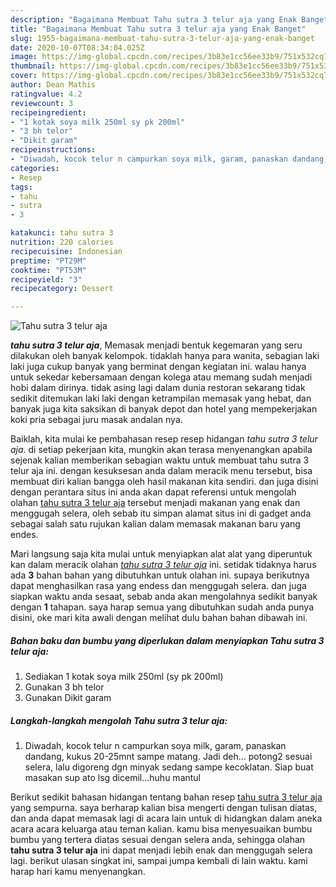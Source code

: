 ```yaml
---
description: "Bagaimana Membuat Tahu sutra 3 telur aja yang Enak Banget"
title: "Bagaimana Membuat Tahu sutra 3 telur aja yang Enak Banget"
slug: 1955-bagaimana-membuat-tahu-sutra-3-telur-aja-yang-enak-banget
date: 2020-10-07T08:34:04.025Z
image: https://img-global.cpcdn.com/recipes/3b83e1cc56ee33b9/751x532cq70/tahu-sutra-3-telur-aja-foto-resep-utama.jpg
thumbnail: https://img-global.cpcdn.com/recipes/3b83e1cc56ee33b9/751x532cq70/tahu-sutra-3-telur-aja-foto-resep-utama.jpg
cover: https://img-global.cpcdn.com/recipes/3b83e1cc56ee33b9/751x532cq70/tahu-sutra-3-telur-aja-foto-resep-utama.jpg
author: Dean Mathis
ratingvalue: 4.2
reviewcount: 3
recipeingredient:
- "1 kotak soya milk 250ml sy pk 200ml"
- "3 bh telor"
- "Dikit garam"
recipeinstructions:
- "Diwadah, kocok telur n campurkan soya milk, garam, panaskan dandang, kukus 20-25mnt sampe matang. Jadi deh... potong2 sesuai selera, lalu digoreng dgn minyak sedang sampe kecoklatan. Siap buat masakan sup ato lsg dicemil...huhu mantul"
categories:
- Resep
tags:
- tahu
- sutra
- 3

katakunci: tahu sutra 3 
nutrition: 220 calories
recipecuisine: Indonesian
preptime: "PT29M"
cooktime: "PT53M"
recipeyield: "3"
recipecategory: Dessert

---
```



![Tahu sutra 3 telur aja](https://img-global.cpcdn.com/recipes/3b83e1cc56ee33b9/751x532cq70/tahu-sutra-3-telur-aja-foto-resep-utama.jpg)

<b><i>tahu sutra 3 telur aja</i></b>, Memasak menjadi bentuk kegemaran yang seru dilakukan oleh banyak kelompok. tidaklah hanya para wanita, sebagian laki laki juga cukup banyak yang berminat dengan kegiatan ini. walau hanya untuk sekedar kebersamaan dengan kolega atau memang sudah menjadi hobi dalam dirinya. tidak asing lagi dalam dunia restoran sekarang tidak sedikit ditemukan laki laki dengan ketrampilan memasak yang hebat, dan banyak juga kita saksikan di banyak depot dan hotel yang mempekerjakan koki pria sebagai juru masak andalan nya.



Baiklah, kita mulai ke pembahasan resep resep hidangan <i>tahu sutra 3 telur aja</i>. di setiap pekerjaan kita, mungkin akan terasa menyenangkan apabila sejenak kalian memberikan sebagian waktu untuk membuat tahu sutra 3 telur aja ini. dengan kesuksesan anda dalam meracik menu tersebut, bisa membuat diri kalian bangga oleh hasil makanan kita sendiri. dan juga disini dengan perantara situs ini anda akan dapat referensi untuk mengolah olahan <u>tahu sutra 3 telur aja</u> tersebut menjadi makanan yang enak dan menggugah selera, oleh sebab itu simpan alamat situs ini di gadget anda sebagai salah satu rujukan kalian dalam memasak makanan baru yang endes.


Mari langsung saja kita mulai untuk menyiapkan alat alat yang diperuntuk kan dalam meracik olahan <u><i>tahu sutra 3 telur aja</i></u> ini. setidak tidaknya harus ada <b>3</b> bahan bahan yang dibutuhkan untuk olahan ini. supaya berikutnya dapat menghasilkan rasa yang endess dan menggugah selera. dan juga siapkan waktu anda sesaat, sebab anda akan mengolahnya sedikit banyak dengan <b>1</b> tahapan. saya harap semua yang dibutuhkan sudah anda punya disini, oke mari kita awali dengan melihat dulu bahan bahan dibawah ini.

<!--inarticleads1-->

##### Bahan baku dan bumbu yang diperlukan dalam menyiapkan Tahu sutra 3 telur aja:

1. Sediakan 1 kotak soya milk 250ml (sy pk 200ml)
1. Gunakan 3 bh telor
1. Gunakan Dikit garam




<!--inarticleads2-->

##### Langkah-langkah mengolah Tahu sutra 3 telur aja:

1. Diwadah, kocok telur n campurkan soya milk, garam, panaskan dandang, kukus 20-25mnt sampe matang. Jadi deh... potong2 sesuai selera, lalu digoreng dgn minyak sedang sampe kecoklatan. Siap buat masakan sup ato lsg dicemil...huhu mantul




Berikut sedikit bahasan hidangan tentang bahan resep <u>tahu sutra 3 telur aja</u> yang sempurna. saya berharap kalian bisa mengerti dengan tulisan diatas, dan anda dapat memasak lagi di acara lain untuk di hidangkan dalam aneka acara acara keluarga atau teman kalian. kamu bisa menyesuaikan bumbu bumbu yang tertera diatas sesuai dengan selera anda, sehingga olahan <b>tahu sutra 3 telur aja</b> ini dapat menjadi lebih enak dan menggugah selera lagi. berikut ulasan singkat ini, sampai jumpa kembali di lain waktu. kami harap hari kamu menyenangkan.

